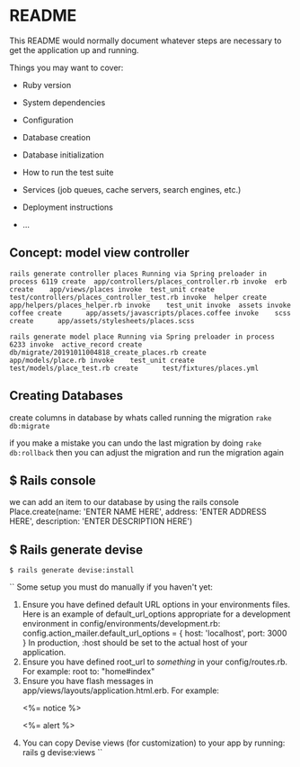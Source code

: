 # README

This README would normally document whatever steps are necessary to get the
application up and running.

Things you may want to cover:

* Ruby version

* System dependencies

* Configuration

* Database creation

* Database initialization

* How to run the test suite

* Services (job queues, cache servers, search engines, etc.)

* Deployment instructions

* ...

## Concept: model view controller

`` rails generate controller places
Running via Spring preloader in process 6119
      create  app/controllers/places_controller.rb
      invoke  erb
      create    app/views/places
      invoke  test_unit
      create    test/controllers/places_controller_test.rb
      invoke  helper
      create    app/helpers/places_helper.rb
      invoke    test_unit
      invoke  assets
      invoke    coffee
      create      app/assets/javascripts/places.coffee
      invoke    scss
      create      app/assets/stylesheets/places.scss ``

`` rails generate model place
Running via Spring preloader in process 6233
      invoke  active_record
      create    db/migrate/20191011004818_create_places.rb
      create    app/models/place.rb
      invoke    test_unit
      create      test/models/place_test.rb
      create      test/fixtures/places.yml ``

## Creating Databases

create columns in database by whats called running the migration
`` rake db:migrate ``

if you make a mistake you can undo the last migration by doing
`` rake db:rollback ``
then you can adjust the migration and run the migration again

## $ Rails console
we can add an item to our database by using the rails console
Place.create(name: 'ENTER NAME HERE', address: 'ENTER ADDRESS HERE', description: 'ENTER DESCRIPTION 
HERE')

## $ Rails generate devise

`` $ rails generate devise:install ``

`` Some setup you must do manually if you haven't yet:
  1. Ensure you have defined default URL options in your environments files. Here
     is an example of default_url_options appropriate for a development environment
     in config/environments/development.rb:
       config.action_mailer.default_url_options = { host: 'localhost', port: 3000 }
     In production, :host should be set to the actual host of your application.
  2. Ensure you have defined root_url to *something* in your config/routes.rb.
     For example:
       root to: "home#index"
  3. Ensure you have flash messages in app/views/layouts/application.html.erb.
     For example:
       <p class="notice"><%= notice %></p>
       <p class="alert"><%= alert %></p>
  4. You can copy Devise views (for customization) to your app by running:
       rails g devise:views ``


